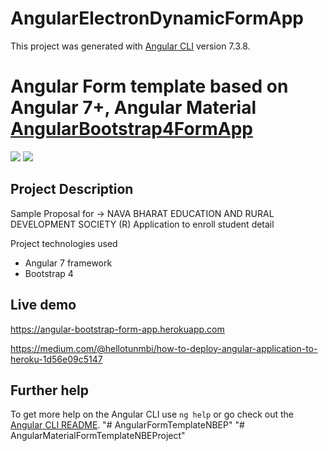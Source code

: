 # AngularElectronDynamicFormApp

This project was generated with [Angular CLI](https://github.com/angular/angular-cli) version 7.3.8.


# Angular Form template based on Angular 7+, Angular Material  <a href="https://github.com/karthikgb/AngularBootstrap4FormTemplate">AngularBootstrap4FormApp</a>
<img src="https://angular-bootstrap-form-app.herokuapp.com/assets/projectPreview/AppFormPic.png"/>

<img src="https://angular-bootstrap-form-app.herokuapp.com/assets/projectPreview/AppPaymentPendingDetail.png"/>

## Project Description

Sample Proposal for -> NAVA BHARAT EDUCATION AND RURAL DEVELOPMENT SOCIETY (R)
Application to enroll student detail

Project technologies used
- Angular 7 framework
- Bootstrap 4

## Live demo
https://angular-bootstrap-form-app.herokuapp.com

https://medium.com/@hellotunmbi/how-to-deploy-angular-application-to-heroku-1d56e09c5147 


## Further help

To get more help on the Angular CLI use `ng help` or go check out the [Angular CLI README](https://github.com/angular/angular-cli/blob/master/README.md).
"# AngularFormTemplateNBEP" 
"# AngularMaterialFormTemplateNBEProject" 